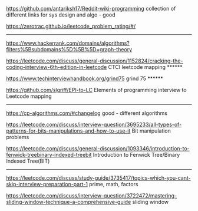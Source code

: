 https://github.com/antariksh17/Reddit-wiki-programming
collection of different links for sys design and algo - good

https://zerotrac.github.io/leetcode_problem_rating/#/

------
https://www.hackerrank.com/domains/algorithms?filters%5Bsubdomains%5D%5B%5D=graph-theory

https://leetcode.com/discuss/general-discussion/1152824/cracking-the-coding-interview-6th-edition-in-leetcode
CTCI leetcode mapping  ******

https://www.techinterviewhandbook.org/grind75
grind 75  ******

https://github.com/slgriff/EPI-to-LC
Elements of programming interview to Leetcode mapping


-------------------------------------------------
https://cp-algorithms.com/#changelog
good - different algorithms 

https://leetcode.com/discuss/interview-question/3695233/all-types-of-patterns-for-bits-manipulations-and-how-to-use-it
Bit manipulation problems

https://leetcode.com/discuss/general-discussion/1093346/introduction-to-fenwick-treebinary-indexed-treebit
Introduction to Fenwick Tree/Binary Indexed Tree(BIT)

----------
https://leetcode.com/discuss/study-guide/3735417/topics-which-you-cant-skip-interview-preparation-part-1
prime, math, factors 

https://leetcode.com/discuss/interview-question/3722472/mastering-sliding-window-technique-a-comprehensive-guide
sliding window
